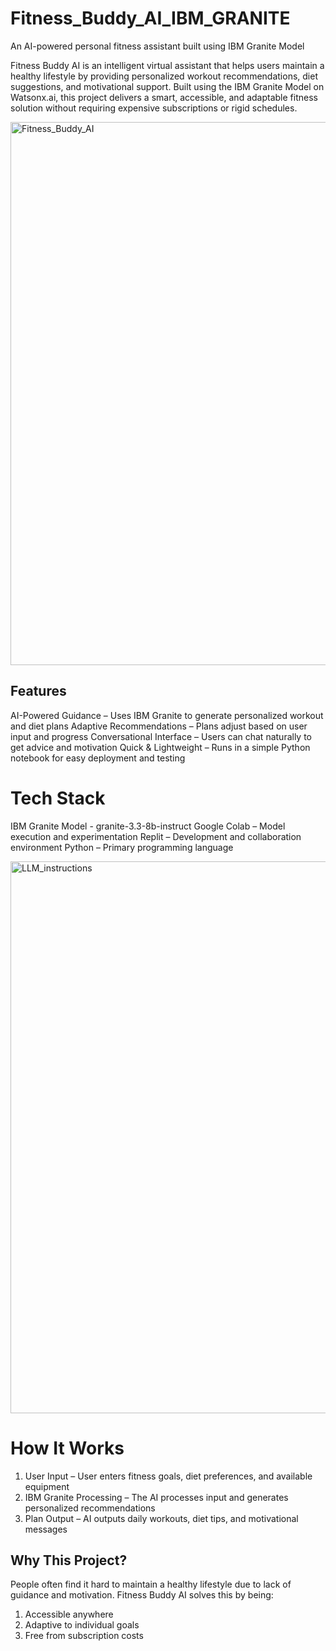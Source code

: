 # Fitness_Buddy_AI_IBM_GRANITE
An AI-powered personal fitness assistant built using IBM Granite Model

Fitness Buddy AI is an intelligent virtual assistant that helps users maintain a healthy lifestyle by providing personalized workout recommendations, diet suggestions, and motivational support.
Built using the IBM Granite Model on Watsonx.ai, this project delivers a smart, accessible, and adaptable fitness solution without requiring expensive subscriptions or rigid schedules.

<img width="1906" height="869" alt="Fitness_Buddy_AI" src="https://github.com/user-attachments/assets/3910d141-22e4-425a-a7d6-308eec65b92d" />

## Features
AI-Powered Guidance – Uses IBM Granite to generate personalized workout and diet plans
Adaptive Recommendations – Plans adjust based on user input and progress
Conversational Interface – Users can chat naturally to get advice and motivation
Quick & Lightweight – Runs in a simple Python notebook for easy deployment and testing

# Tech Stack
IBM Granite Model - granite-3.3-8b-instruct
Google Colab – Model execution and experimentation
Replit – Development and collaboration environment
Python – Primary programming language

<img width="1917" height="883" alt="LLM_instructions" src="https://github.com/user-attachments/assets/227f1823-dd94-48e9-9aa0-7c64442ff2ba" />

# How It Works
1. User Input – User enters fitness goals, diet preferences, and available equipment
2. IBM Granite Processing – The AI processes input and generates personalized recommendations
3. Plan Output – AI outputs daily workouts, diet tips, and motivational messages

## Why This Project?
People often find it hard to maintain a healthy lifestyle due to lack of guidance and motivation.
Fitness Buddy AI solves this by being:
1. Accessible anywhere
2. Adaptive to individual goals
3. Free from subscription costs



